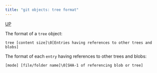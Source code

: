 ```yaml
---
title: "git objects: tree format"
---
```


[UP](/git.html)


The format of a `tree` object:

```text
tree [content size]\0[Entries having references to other trees and blobs]
```

The format of each `entry` having references to other trees and blobs:

```text
[mode] [file/folder name]\0[SHA-1 of referencing blob or tree]
```
